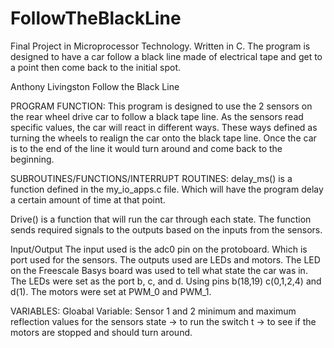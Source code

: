 # FollowTheBlackLine
Final Project in Microprocessor Technology. Written in C. The program is designed to have a car follow a black line made of electrical tape and get to a point then come back to the initial spot.

Anthony Livingston    Follow the Black Line

PROGRAM FUNCTION: 
  This program is designed to use the 2 sensors on the rear wheel drive car to follow a black tape line.
As the sensors read specific values, the car will react in different ways. These 
ways defined as turning the wheels to realign the car onto the black tape line.
Once the car is to the end of the line it would turn around and come back to the beginning.

SUBROUTINES/FUNCTIONS/INTERRUPT ROUTINES: 
  delay_ms() is a function defined in the my_io_apps.c file. Which will have the program
  delay a certain amount of time at that point.

  Drive() is a function that will run the car through each state. The function sends required signals to the outputs
  based on the inputs from the sensors. 

Input/Output
  The input used is the adc0 pin on the protoboard. Which is port used for the sensors.
  The outputs used are LEDs and motors. The LED on the Freescale Basys board was used to tell 
  what state the car was in. The LEDs were set as the port b, c, and d. Using pins b(18,19)
  c(0,1,2,4) and d(1). The motors were set at PWM_0 and PWM_1. 

VARIABLES:
  Gloabal Variable:
    Sensor 1 and 2
    minimum and maximum reflection values for the sensors
    state -> to run the switch
    t -> to see if the motors are stopped and should turn around.
